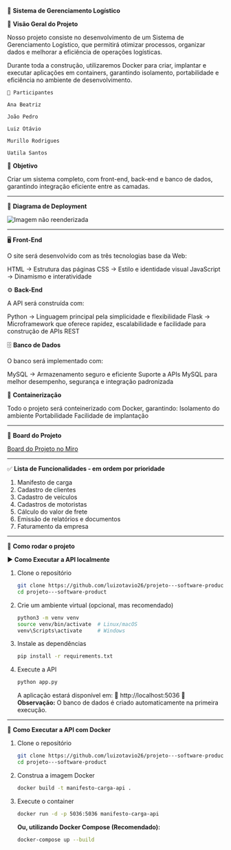 🚚 **Sistema de Gerenciamento Logístico**


📌 **Visão Geral do Projeto**

Nosso projeto consiste no desenvolvimento de um Sistema de Gerenciamento Logístico, que permitirá otimizar processos, organizar dados e melhorar a eficiência de operações logísticas.

Durante toda a construção, utilizaremos Docker para criar, implantar e executar aplicações em containers, garantindo isolamento, portabilidade e eficiência no ambiente de desenvolvimento.


```
👥 Participantes

Ana Beatriz

João Pedro

Luiz Otávio

Murillo Rodrigues

Uatila Santos
```


🎯 **Objetivo**

Criar um sistema completo, com front-end, back-end e banco de dados, garantindo integração eficiente entre as camadas.

--------------------------------------------------------------

📌 **Diagrama de Deployment**

![Imagem não reenderizada](./images/Diagrama%20de%20Deployment.jpg)

-----------------------------------------------------------

🖥 **Front-End**

O site será desenvolvido com as três tecnologias base da Web:

HTML → Estrutura das páginas
CSS → Estilo e identidade visual
JavaScript → Dinamismo e interatividade


⚙️ **Back-End**

A API será construída com:

Python → Linguagem principal pela simplicidade e flexibilidade
Flask → Microframework que oferece rapidez, escalabilidade e facilidade para construção de APIs REST


🗄 **Banco de Dados**

O banco será implementado com:

MySQL → Armazenamento seguro e eficiente
Suporte a APIs MySQL para melhor desempenho, segurança e integração padronizada


🐳 **Containerização**

Todo o projeto será conteinerizado com Docker, garantindo:
Isolamento do ambiente
Portabilidade
Facilidade de implantação

-----------------------------------------------------------

📌 **Board do Projeto**

[Board do Projeto no Miro](https://miro.com/app/board/uXjVJQ4lUns=/)

-----------------------------------------------------------

✅ **Lista de Funcionalidades - em ordem por prioridade**

1. Manifesto de carga
2. Cadastro de clientes
3. Cadastro de veículos
4. Cadastros de motoristas
5. Cálculo do valor de frete
6. Emissão de relatórios e documentos
7. Faturamento da empresa

------------------------------------------------------------

🚀 **Como rodar o projeto**

▶️ **Como Executar a API localmente**

1.  Clone o repositório

    ```bash
    git clone https://github.com/luizotavio26/projeto---software-product.git
    cd projeto---software-product
    ```

2.  Crie um ambiente virtual (opcional, mas recomendado)

    ```bash
    python3 -m venv venv
    source venv/bin/activate  # Linux/macOS
    venv\Scripts\activate     # Windows
    ```

3.  Instale as dependências

    ```bash
    pip install -r requirements.txt
    ```

4.  Execute a API

    ```bash
    python app.py
    ```

    A aplicação estará disponível em: 📍 http://localhost:5036
    📝 **Observação:** O banco de dados é criado automaticamente na primeira execução.

---

🐳 **Como Executar a API com Docker**

1.  Clone o repositório

    ```bash
    git clone https://github.com/luizotavio26/projeto---software-product.git
    cd projeto---software-product
    ```

2.  Construa a imagem Docker
    ```bash
    docker build -t manifesto-carga-api .
    ```

3.  Execute o container
    ```bash
    docker run -d -p 5036:5036 manifesto-carga-api
    ```

    **Ou, utilizando Docker Compose (Recomendado):**
    ```bash
    docker-compose up --build
    ```
